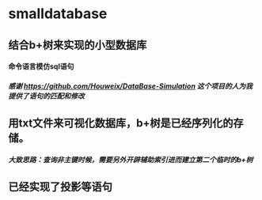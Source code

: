 # smalldatabase
## 结合b+树来实现的小型数据库

#### 命令语言模仿sql语句

##### 感谢 https://github.com/Houweix/DataBase-Simulation 这个项目的人为我提供了语句的匹配和修改

## 用txt文件来可视化数据库，b+树是已经序列化的存储。

##### 大致思路：查询非主键时候，需要另外开辟辅助索引进而建立第二个临时的b+树

## 已经实现了投影等语句
